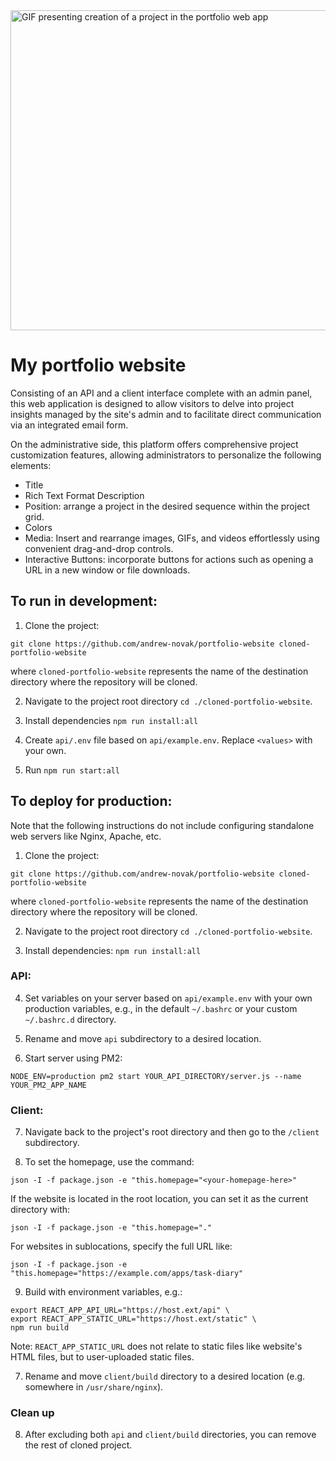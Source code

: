 <img src="https://github.com/andrew-novak/halloween-chat/raw/main/forReadme/creating-project.gif" alt="GIF presenting creation of a project in the portfolio web app" width="512" height="512">

# My portfolio website

Consisting of an API and a client interface complete with an admin panel, this web application is designed to allow visitors to delve into project insights managed by the site's admin and to facilitate direct communication via an integrated email form.

On the administrative side, this platform offers comprehensive project customization features, allowing administrators to personalize the following elements:

- Title
- Rich Text Format Description
- Position: arrange a project in the desired sequence within the project grid.
- Colors
- Media: Insert and rearrange images, GIFs, and videos effortlessly using convenient drag-and-drop controls.
- Interactive Buttons: incorporate buttons for actions such as opening a URL in a new window or file downloads.

## To run in development:

1. Clone the project:

```
git clone https://github.com/andrew-novak/portfolio-website cloned-portfolio-website
```

where `cloned-portfolio-website` represents the name of the destination directory where the repository will be cloned.

2. Navigate to the project root directory `cd ./cloned-portfolio-website`.

3. Install dependencies `npm run install:all`

4. Create `api/.env` file based on `api/example.env`. Replace `<values>` with your own.

5. Run `npm run start:all`

## To deploy for production:

Note that the following instructions do not include configuring standalone web servers like Nginx, Apache, etc.

1. Clone the project:

```
git clone https://github.com/andrew-novak/portfolio-website cloned-portfolio-website
```

where `cloned-portfolio-website` represents the name of the destination directory where the repository will be cloned.

2. Navigate to the project root directory `cd ./cloned-portfolio-website`.

3. Install dependencies: `npm run install:all`

### API:

4. Set variables on your server based on `api/example.env` with your own production variables, e.g., in the default `~/.bashrc` or your custom `~/.bashrc.d` directory.

5. Rename and move `api` subdirectory to a desired location.

6. Start server using PM2:

```
NODE_ENV=production pm2 start YOUR_API_DIRECTORY/server.js --name YOUR_PM2_APP_NAME
```

### Client:

7. Navigate back to the project's root directory and then go to the `/client` subdirectory.

8. To set the homepage, use the command:

```
json -I -f package.json -e "this.homepage="<your-homepage-here>"
```

If the website is located in the root location, you can set it as the current directory with:

```
json -I -f package.json -e "this.homepage="."
```

For websites in sublocations, specify the full URL like:

```
json -I -f package.json -e "this.homepage="https://example.com/apps/task-diary"
```

9. Build with environment variables, e.g.:

```
export REACT_APP_API_URL="https://host.ext/api" \
export REACT_APP_STATIC_URL="https://host.ext/static" \
npm run build
```

Note: `REACT_APP_STATIC_URL` does not relate to static files like website's HTML files, but to user-uploaded static files.

7. Rename and move `client/build` directory to a desired location (e.g. somewhere in `/usr/share/nginx`).

### Clean up

8. After excluding both `api` and `client/build` directories, you can remove the rest of cloned project.
